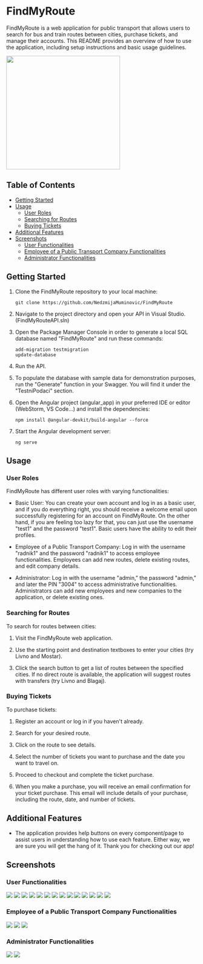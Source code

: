 # FindMyRoute

FindMyRoute is a web application for public transport that allows users to search for bus and train routes between cities, purchase tickets, and manage their accounts. This README provides an overview of how to use the application, including setup instructions and basic usage guidelines.

<img src="https://github-production-user-asset-6210df.s3.amazonaws.com/56384122/269125057-f6df4368-b099-40d4-a0dd-637b24e8f688.png" width="300" height="300">

## Table of Contents

- [Getting Started](#getting-started)
- [Usage](#usage)
  - [User Roles](#user-roles)
  - [Searching for Routes](#searching-for-routes)
  - [Buying Tickets](#buying-tickets)
- [Additional Features](#additional-features)
- [Screenshots](#screenshots)
  - [User Functionalities](#user-functionalities)
  - [Employee of a Public Transport Company Functionalities](#employee-of-a-public-transport-company-functionalities)
  - [Administrator Functionalities](#administrator-functionalities)

## Getting Started

1. Clone the FindMyRoute repository to your local machine:

   ```shell
   git clone https://github.com/NedzmijaMuminovic/FindMyRoute

2. Navigate to the project directory and open your API in Visual Studio. (FindMyRouteAPI.sln)

3. Open the Package Manager Console in order to generate a local SQL database named "FindMyRoute" and run these commands:
   ```shell
   add-migration testmigration
   update-database

5. Run the API.

6. To populate the database with sample data for demonstration purposes, run the "Generate" function in your Swagger. You will find it under the "TestniPodaci" section.
   
7. Open the Angular project (angular_app) in your preferred IDE or editor (WebStorm, VS Code...) and install the dependencies:
   ```shell
   npm install @angular-devkit/build-angular --force

8. Start the Angular development server:
   ```shell
   ng serve

## Usage

### User Roles

FindMyRoute has different user roles with varying functionalities:

- Basic User: You can create your own account and log in as a basic user, and if you do everything right, you should receive a welcome email upon successfully registering for an account on FindMyRoute. On the other hand, if you are feeling too lazy for that, you can just use the username "test1" and the password "test1". Basic users have the ability to edit their profiles.

- Employee of a Public Transport Company: Log in with the username "radnik1" and the password "radnik1" to access employee functionalities. Employees can add new routes, delete existing routes, and edit company details.

 - Administrator: Log in with the username "admin," the password "admin," and later the PIN "3004" to access administrative functionalities. Administrators can add new employees and new companies to the application, or delete existing ones.

### Searching for Routes

To search for routes between cities:

1. Visit the FindMyRoute web application.

2. Use the starting point and destination textboxes to enter your cities (try Livno and Mostar).

3. Click the search button to get a list of routes between the specified cities. If no direct route is available, the application will suggest routes with transfers (try Livno and Blagaj).

### Buying Tickets

To purchase tickets:

1. Register an account or log in if you haven't already.

2. Search for your desired route.

3. Click on the route to see details.

4. Select the number of tickets you want to purchase and the date you want to travel on.

5. Proceed to checkout and complete the ticket purchase.
   
6. When you make a purchase, you will receive an email confirmation for your ticket purchase. This email will include details of your purchase, including the route, date, and number of tickets. 

## Additional Features

- The application provides help buttons on every component/page to assist users in understanding how to use each feature. Either way, we are sure you will get the hang of it. Thank you for checking out our app!

## Screenshots
### User Functionalities
![](https://github.com/NedzmijaMuminovic/FindMyRoute/blob/master/FMR%20Screenshots/1.png)
![](https://github.com/NedzmijaMuminovic/FindMyRoute/blob/master/FMR%20Screenshots/2.png)
![](https://github.com/NedzmijaMuminovic/FindMyRoute/blob/master/FMR%20Screenshots/3.png)
![](https://github.com/NedzmijaMuminovic/FindMyRoute/blob/master/FMR%20Screenshots/4.png)
![](https://github.com/NedzmijaMuminovic/FindMyRoute/blob/master/FMR%20Screenshots/5.png)
![](https://github.com/NedzmijaMuminovic/FindMyRoute/blob/master/FMR%20Screenshots/6.png)
![](https://github.com/NedzmijaMuminovic/FindMyRoute/blob/master/FMR%20Screenshots/7.png)
![](https://github.com/NedzmijaMuminovic/FindMyRoute/blob/master/FMR%20Screenshots/8.png)
![](https://github.com/NedzmijaMuminovic/FindMyRoute/blob/master/FMR%20Screenshots/9.png)
![](https://github.com/NedzmijaMuminovic/FindMyRoute/blob/master/FMR%20Screenshots/10.png)
![](https://github.com/NedzmijaMuminovic/FindMyRoute/blob/master/FMR%20Screenshots/11.png)
![](https://github.com/NedzmijaMuminovic/FindMyRoute/blob/master/FMR%20Screenshots/17.png)
![](https://github.com/NedzmijaMuminovic/FindMyRoute/blob/master/FMR%20Screenshots/18.png)
![](https://github.com/NedzmijaMuminovic/FindMyRoute/blob/master/FMR%20Screenshots/19.png)

### Employee of a Public Transport Company Functionalities
![](https://github.com/NedzmijaMuminovic/FindMyRoute/blob/master/FMR%20Screenshots/12.png)
![](https://github.com/NedzmijaMuminovic/FindMyRoute/blob/master/FMR%20Screenshots/13.png)
![](https://github.com/NedzmijaMuminovic/FindMyRoute/blob/master/FMR%20Screenshots/14.png)
### Administrator Functionalities
![](https://github.com/NedzmijaMuminovic/FindMyRoute/blob/master/FMR%20Screenshots/15.png)
![](https://github.com/NedzmijaMuminovic/FindMyRoute/blob/master/FMR%20Screenshots/16.png)
